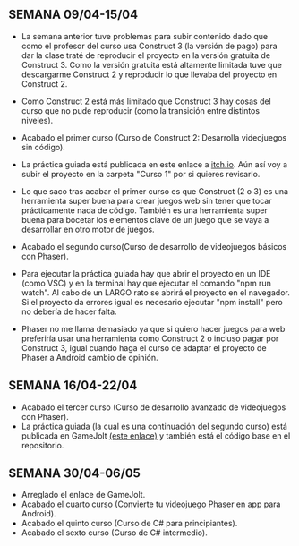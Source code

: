 ## SEMANA 09/04-15/04

* La semana anterior tuve problemas para subir contenido dado que como el profesor del curso usa Construct 3 (la versión de pago) para dar la clase traté de reproducir el proyecto en la versión gratuita de Construct 3. Como la versión gratuita está altamente limitada tuve que descargarme Construct 2 y reproducir lo que llevaba del proyecto en Construct 2.
* Como Construct 2 está más limitado que Construct 3 hay cosas del curso que no pude reproducir (como la transición entre distintos niveles).
* Acabado el primer curso (Curso de Construct 2: Desarrolla videojuegos sin código).
* La práctica guiada está publicada en este enlace a [itch.io](https://bryanql.itch.io/practicaguiada?secret=ld5o77GB47PzMqCunaxwYTyBnM). Aún así voy a subir el proyecto en la carpeta "Curso 1" por si quieres revisarlo.
* Lo que saco tras acabar el primer curso es que Construct (2 o 3) es una herramienta super buena para crear juegos web sin tener que tocar prácticamente nada de código. También es una herramienta super buena para bocetar los elementos clave de un juego que se vaya a desarrollar en otro motor de juegos.

* Acabado el segundo curso(Curso de desarrollo de videojuegos básicos con Phaser).
* Para ejecutar la práctica guiada hay que abrir el proyecto en un IDE (como VSC) y en la terminal hay que ejecutar el comando "npm run watch". Al cabo de un LARGO rato se abrirá el proyecto en el navegador. Si el proyecto da errores igual es necesario ejecutar "npm install" pero no debería de hacer falta.
* Phaser no me llama demasiado ya que si quiero hacer juegos para web preferiría usar una herramienta como Construct 2 o incluso pagar por Construct 3, igual cuando haga el curso de adaptar el proyecto de Phaser a Android cambio de opinión.

## SEMANA 16/04-22/04

* Acabado el tercer curso (Curso de desarrollo avanzado de videojuegos con Phaser).
* La práctica guiada (la cual es una continuación del segundo curso) está publicada en GameJolt [(este enlace)](https://gamejolt.com/games/practicaguiada/893338) y también está el código base en el repositorio.

## SEMANA 30/04-06/05

* Arreglado el enlace de GameJolt.
* Acabado el cuarto curso (Convierte tu videojuego Phaser en app para Android).
* Acabado el quinto curso (Curso de C# para principiantes).
* Acabado el sexto curso (Curso de C# intermedio).
